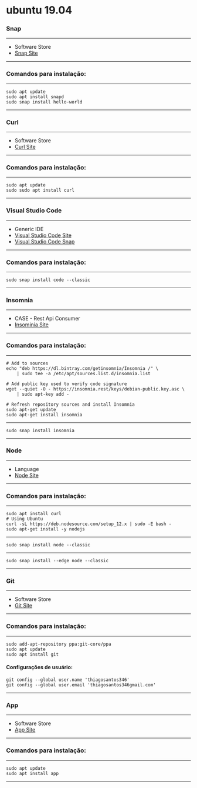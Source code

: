 # ubuntu 19.04

### Snap
***
* Software Store
* [Snap Site](https://snapcraft.io/docs/installing-snap-on-ubuntu)
***
### Comandos para instalação:
***
```
sudo apt update
sudo apt install snapd
sudo snap install hello-world
```
***
### Curl
***
* Software Store
* [Curl Site](https://curl.haxx.se/download.html)
***
### Comandos para instalação:
***
```
sudo apt update
sudo sudo apt install curl
```
***


### Visual Studio Code
***
* Generic IDE
* [Visual Studio Code Site](https://code.visualstudio.com/docs/setup/linux)
* [Visual Studio Code Snap](https://snapcraft.io/code)
***
### Comandos para instalação:
***
```
sudo snap install code --classic
```
***

### Insomnia
***
* CASE - Rest Api Consumer
* [Insominia Site](https://support.insomnia.rest/article/23-installation)
***
### Comandos para instalação:
***
```
# Add to sources
echo "deb https://dl.bintray.com/getinsomnia/Insomnia /" \
    | sudo tee -a /etc/apt/sources.list.d/insomnia.list

# Add public key used to verify code signature
wget --quiet -O - https://insomnia.rest/keys/debian-public.key.asc \
    | sudo apt-key add -

# Refresh repository sources and install Insomnia
sudo apt-get update
sudo apt-get install insomnia
```
***
```
sudo snap install insomnia
```
***

### Node
***
* Language
* [Node Site](https://nodejs.org/en/download/package-manager/#debian-and-ubuntu-based-linux-distributions-enterprise-linux-fedora-and-snap-packages)
***
### Comandos para instalação:
***
```
sudo apt install curl
# Using Ubuntu
curl -sL https://deb.nodesource.com/setup_12.x | sudo -E bash -
sudo apt-get install -y nodejs

```
***
```
sudo snap install node --classic
```
***
```
sudo snap install --edge node --classic
```
***

### Git
***
* Software Store
* [Git Site](https://git-scm.com/download/linux)
***
### Comandos para instalação:
***
```
sudo add-apt-repository ppa:git-core/ppa
sudo apt update
sudo apt install git
```
#### Configurações de usuário:
```
git config --global user.name 'thiagosantos346'
git config --global user.email 'thiagosantos346gmail.com'
```
***

### App
***
* Software Store
* [App Site](#)
***
### Comandos para instalação:
***
```
sudo apt update
sudo apt install app
```
***


